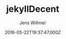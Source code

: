 ---
title: jekyllDecent
github: https://github.com/jwillmer/jekyllDecent
demo: https://jwillmer.github.io/jekyllDecent/
author: Jens Willmer
ssg:
  - Jekyll
cms:
  - Markdown
date: 2016-05-22T19:37:47.000Z
description: Blog Template for Jekyll
draft: true
publish_date: '2016-05-22T19:37:47Z'
update_date: '2022-10-30T12:44:14Z'
github_star: 127
github_fork: 123
---